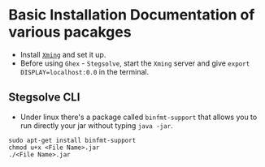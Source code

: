 # Basic Installation Documentation of various pacakges

- Install [`Xming`](https://sourceforge.net/projects/xming/files/latest/download) and set it up.
- Before using `Ghex` - `Stegsolve`, start the `Xming` server and give `export DISPLAY=localhost:0.0` in the terminal.

## Stegsolve CLI

- Under linux there's a package called `binfmt-support` that allows you to run directly your jar without typing `java -jar`.
  
```
sudo apt-get install binfmt-support
chmod u+x <File Name>.jar
./<File Name>.jar
```
